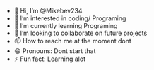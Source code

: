 - 👋 Hi, I’m @Mikebev234
- 👀 I’m interested in coding/ Programing
- 🌱 I’m currently learning Programing
- 💞️ I’m looking to collaborate on future projects
- 📫 How to reach me at the moment dont
- 😄 Pronouns: Dont start that
- ⚡ Fun fact: Learning alot

<!---
Mikebev234/Mikebev234 is a ✨ special ✨ repository because its `README.md` (this file) appears on your GitHub profile.
You can click the Preview link to take a look at your changes.
--->

